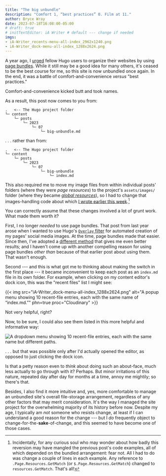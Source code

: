 ```yaml
---
title: "The big unbundle"
description: "Comfort 1, “best practices” 0. Film at 11."
author: Bryce Wray
date: 2023-07-18T16:08:00-05:00
# draft: true
# initTextEditor: iA Writer # default --- change if needed
imgs:
- iA-Writer_recents-menu-all-index_2962x1240.png
- iA-Writer_dock-menu-all-index_1288x2624.png
---
```


A year ago, I [urged](/posts/2022/07/bundling-up-rebuilding-my-hugo-site/) fellow Hugo users to organize their websites by using [page bundles](https://gohugo.io/content-management/page-bundles/). While it still may be a good idea for many others, it's ceased to be the best course for me, so this site is now unbundled once again. In the end, it was a battle of comfort-and-convenience *versus* "best practices."

Comfort-and-convenience kicked butt and took names.

<!--more-->

As a result, this post now comes to you from:

```plaintext
.   <-- The Hugo project folder
└─ content
    └─ posts
        └─ 2023
            └─ 07
                └─ big-unbundle.md
```

. . . rather than from:

```plaintext
.   <-- The Hugo project folder
└─ content
    └─ posts
        └─ 2023
            └─ 07
                └─ big-unbundle
                    └─ index.md
```

This also required me to move my image files from within individual posts' folders (where they were *page resources*) to the project's `assets/images/` folder (where they became *[global resources](https://gohugo.io/hugo-pipes/introduction/)*), so I had to change that images-handling code about which [I wrote earlier this week](/posts/2023/07/hugo-pipes-cloudinary/).[^codeExamples]

[^codeExamples]: Incidentally, for any curious soul who may wonder about how badly this reversion may have mangled the previous post's code examples, all of which depended on the bundled arrangement: fear not. All I had to do was change a couple of lines in each example. Any reference to `.Page.Resources.GetMatch` (or `$.Page.Resources.GetMatch`) changed to `resources.GetMatch`. That's all!

You can correctly assume that these changes involved a lot of grunt work. What made them worth it?

First, I no longer *needed* to use page bundles. That post from last year arose when I wanted to use Hugo's [`Overlay` filter](https://gohugo.io/functions/images/#overlay) for automated creation of my pages' social media images. At the time, page bundles made that easier. Since then, I've adopted a [different method](/posts/2022/10/automated-social-media-images-cloudinary-hugo/) that gives me even better results; and I haven't come up with another compelling reason for using page bundles *other than* because of that earlier post about using them. That wasn't enough.

Second --- and this is what got me to thinking about making the switch in the first place --- it became inconvenient to keep each post as an `index.md` file in its own folder. For example, when clicking on my content editor's dock icon, this was the "recent files" list I might see:

{{< img src="iA-Writer_dock-menu-all-index_1288x2624.png" alt="A popup menu showing 10 recent-file entries, each with the same name of “index.md.”" phn=true proc="Cloudinary" >}}

Not very helpful, right?

Now, to be sure, I could also see them listed in this more helpful and informative way:

![A dropdown menu showing 10 recent-file entries, each with the same name but different paths.](iA-Writer_recents-menu-all-index_2962x1240.png "Cloudinary")

. . . but that was possible only after I'd actually opened the editor, as opposed to just clicking the dock icon.

Is that a petty reason even to *think* about doing such an about-face, much less actually to go through with it? Perhaps. But minor irritations of this nature, repeated day after day for months at a time, annoy me mightily; so there's that.

Besides, I also find it more intuitive and, yes, more comfortable to manage an unbundled site's overall file-storage arrangement, regardless of any other factors that may merit consideration. It's the way I managed the site project for the overwhelming majority of its history before now. Despite my age, I typically am *not* someone who resists change, at least if I can understand a good reason for the change --- but I *do* frequently object to change-for-the-**sake**-of-change, and this seemed to have become one of those cases.
